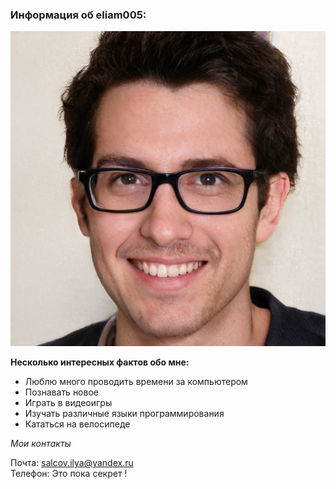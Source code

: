 ### Информация об eliam005:<br>

![Фото из архива](img/photo.jpg)

**Несколько интересных фактов обо мне:**<br>

- Люблю много проводить времени за компьютером
- Познавать новое
- Играть в видеоигры
- Изучать различные языки программирования
- Кататься на велосипеде

*Мои контакты*<br>

Почта: salcov.ilya@yandex.ru<br>
Телефон: Это пока секрет !
